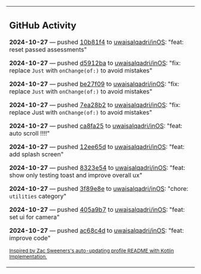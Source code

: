 <table><tr><td valign="top" width="100%">    

## GitHub Activity

**2024-10-27** — pushed [10b81f4](https://github.com/uwaisalqadri/inOS/commits/10b81f44dbf3a599123929be1381468ef6831e7c) to [uwaisalqadri/inOS](https://github.com/uwaisalqadri/inOS): "feat: reset passed assessments"

**2024-10-27** — pushed [d5912ba](https://github.com/uwaisalqadri/inOS/commits/d5912ba8029978cc5c63ca74fe28ede9395faa30) to [uwaisalqadri/inOS](https://github.com/uwaisalqadri/inOS): "fix: replace `Just` with `onChange(of:)` to avoid mistakes"

**2024-10-27** — pushed [be27f09](https://github.com/uwaisalqadri/inOS/commits/be27f09e42faa6a9888740a1226bf85e6f461a8e) to [uwaisalqadri/inOS](https://github.com/uwaisalqadri/inOS): "fix: replace `Just` with `onChange(of:)` to avoid mistakes"

**2024-10-27** — pushed [7ea28b2](https://github.com/uwaisalqadri/inOS/commits/7ea28b253e5aef3329d25d2c7b3d7b843d72231a) to [uwaisalqadri/inOS](https://github.com/uwaisalqadri/inOS): "fix: replace Just with `onChange(of:)` to avoid mistakes"

**2024-10-27** — pushed [ca8fa25](https://github.com/uwaisalqadri/inOS/commits/ca8fa25570eaab2ae5fb35e22b6acc4ac35252fb) to [uwaisalqadri/inOS](https://github.com/uwaisalqadri/inOS): "feat: auto scroll !!!!"

**2024-10-27** — pushed [12ee65d](https://github.com/uwaisalqadri/inOS/commits/12ee65d64531e3f8c55760dbd5c00be09ef1981c) to [uwaisalqadri/inOS](https://github.com/uwaisalqadri/inOS): "feat: add splash screen"

**2024-10-27** — pushed [8323e54](https://github.com/uwaisalqadri/inOS/commits/8323e54ddc512b3592efabcfd6197bf4c0f88294) to [uwaisalqadri/inOS](https://github.com/uwaisalqadri/inOS): "feat: show only testing toast and improve overall ux"

**2024-10-27** — pushed [3f89e8e](https://github.com/uwaisalqadri/inOS/commits/3f89e8e235261da7813847fd8be09345ea287ff5) to [uwaisalqadri/inOS](https://github.com/uwaisalqadri/inOS): "chore: `utilities` category"

**2024-10-27** — pushed [405a9b7](https://github.com/uwaisalqadri/inOS/commits/405a9b7c8ba791a05b14572f09c2514a066894e7) to [uwaisalqadri/inOS](https://github.com/uwaisalqadri/inOS): "feat: set ui for camera"

**2024-10-27** — pushed [ac68c4d](https://github.com/uwaisalqadri/inOS/commits/ac68c4d84652749f3e458c0b2c4b8f7a9628533e) to [uwaisalqadri/inOS](https://github.com/uwaisalqadri/inOS): "feat: improve code"
                
<sub><a href="https://github.com/ZacSweers/ZacSweers/">Inspired by Zac Sweeners's auto-updating profile README with Kotlin Implementation.</a></sub>
        